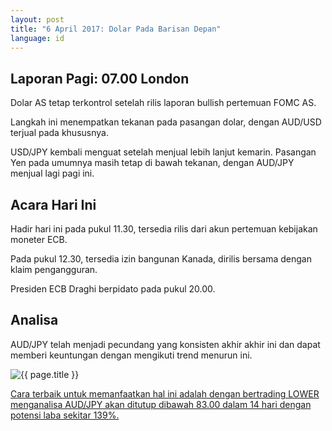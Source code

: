 ```yaml
---
layout: post
title: "6 April 2017: Dolar Pada Barisan Depan"
language: id
---
```

## Laporan Pagi: 07.00 London

Dolar AS tetap terkontrol setelah rilis laporan bullish pertemuan FOMC AS. 

Langkah ini menempatkan tekanan pada pasangan dolar, dengan AUD/USD terjual pada khususnya.

USD/JPY kembali menguat setelah menjual lebih lanjut kemarin. Pasangan Yen pada umumnya masih tetap di bawah tekanan, dengan AUD/JPY menjual lagi pagi ini.

## Acara Hari Ini

Hadir hari ini pada pukul 11.30, tersedia rilis dari akun pertemuan kebijakan moneter ECB.

Pada pukul 12.30, tersedia izin bangunan Kanada, dirilis bersama dengan klaim pengangguran.

Presiden ECB Draghi berpidato pada pukul 20.00.

## Analisa

AUD/JPY telah menjadi pecundang yang konsisten akhir akhir ini dan dapat memberi keuntungan dengan mengikuti trend menurun ini. 

<img src="{{ site.url }}/images/06-aor-17-id.png" alt="{{ page.title }}" title="{{ page.title }}">

<a href="%LINK%%?currency=USD& market=forex&underlying=frxAUDJPY&formname=higherlower&duration_amount=14&duration_units=d&amount=10&amount_type=payout&expiry_type=duration&barrier=83" target="_blank">Cara terbaik untuk memanfaatkan hal ini adalah dengan bertrading LOWER menganalisa AUD/JPY akan ditutup dibawah 83.00 dalam 14 hari dengan potensi laba sekitar 139%.</a>